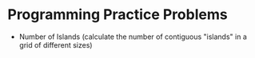# Programming Practice Problems

- Number of Islands (calculate the number of contiguous "islands" in a grid of different sizes)